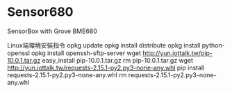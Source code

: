 # Sensor680
SensorBox with Grove BME680

Linux端環境安裝指令
opkg update
opkg install distribute
opkg install python-openssl
opkg install openssh-sftp-server
wget http://yun.iottalk.tw/pip-10.0.1.tar.gz
easy_install pip-10.0.1.tar.gz
rm pip-10.0.1.tar.gz
wget http://yun.iottalk.tw/requests-2.15.1-py2.py3-none-any.whl
pip install requests-2.15.1-py2.py3-none-any.whl
rm requests-2.15.1-py2.py3-none-any.whl



